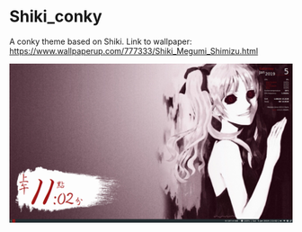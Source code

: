 # Shiki_conky

A conky theme based on Shiki.
Link to wallpaper: https://www.wallpaperup.com/777333/Shiki_Megumi_Shimizu.html

![alt text](screenshot.png)
